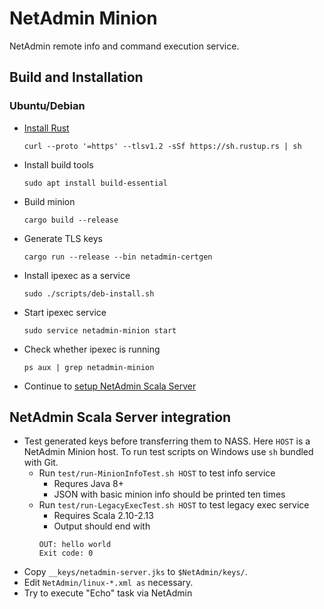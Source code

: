 # NetAdmin Minion

NetAdmin remote info and command execution service.

## Build and Installation

### Ubuntu/Debian

* [Install Rust](https://www.rust-lang.org/tools/install)
    ```
    curl --proto '=https' --tlsv1.2 -sSf https://sh.rustup.rs | sh
    ```
* Install build tools
    ```
    sudo apt install build-essential
    ```
* Build minion
    ```
    cargo build --release
    ```
* Generate TLS keys
    ```
    cargo run --release --bin netadmin-certgen
    ```
* Install ipexec as a service
    ```
    sudo ./scripts/deb-install.sh
    ```

* Start ipexec service
    ```
    sudo service netadmin-minion start
    ```

* Check whether ipexec is running
    ```
    ps aux | grep netadmin-minion
    ```
* Continue to [setup NetAdmin Scala Server](#nass)

## <a name="nass">NetAdmin Scala Server integration</a>

* Test generated keys before transferring them to NASS.
  Here `HOST` is a NetAdmin Minion host.
  To run test scripts on Windows use `sh` bundled with Git.
    * Run `test/run-MinionInfoTest.sh HOST` to test info service
        * Requres Java 8+
        * JSON with basic minion info should be printed ten times
    * Run `test/run-LegacyExecTest.sh HOST` to test legacy exec service
        * Requires Scala 2.10-2.13
        * Output should end with
        ```
        OUT: hello world
        Exit code: 0
        ```
* Copy `__keys/netadmin-server.jks` to `$NetAdmin/keys/`.
* Edit `NetAdmin/linux-*.xml as` necessary.
* Try to execute "Echo" task via NetAdmin
